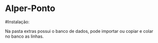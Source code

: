# Alper-Ponto

#Instalação:

Na pasta extras possui o banco de dados, pode importar ou copiar e colar no banco as linhas.
